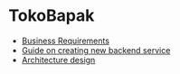 # TokoBapak

* [Business Requirements](./BUSINESS_REQUIREMENTS.md)
* [Guide on creating new backend service](./NEW_SERVICE.md)
* [Architecture design](./ARCHITECTURE.md)